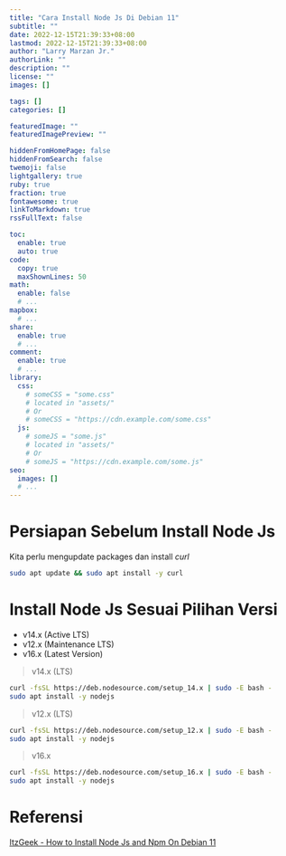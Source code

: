```yaml
---
title: "Cara Install Node Js Di Debian 11"
subtitle: ""
date: 2022-12-15T21:39:33+08:00
lastmod: 2022-12-15T21:39:33+08:00
author: "Larry Marzan Jr."
authorLink: ""
description: ""
license: ""
images: []

tags: []
categories: []

featuredImage: ""
featuredImagePreview: ""

hiddenFromHomePage: false
hiddenFromSearch: false
twemoji: false
lightgallery: true
ruby: true
fraction: true
fontawesome: true
linkToMarkdown: true
rssFullText: false

toc:
  enable: true
  auto: true
code:
  copy: true
  maxShownLines: 50
math:
  enable: false
  # ...
mapbox:
  # ...
share:
  enable: true
  # ...
comment:
  enable: true
  # ...
library:
  css:
    # someCSS = "some.css"
    # located in "assets/"
    # Or
    # someCSS = "https://cdn.example.com/some.css"
  js:
    # someJS = "some.js"
    # located in "assets/"
    # Or
    # someJS = "https://cdn.example.com/some.js"
seo:
  images: []
  # ...
---
```


# Persiapan Sebelum Install Node Js
Kita perlu mengupdate packages dan install _curl_
```bash
sudo apt update && sudo apt install -y curl
```

# Install Node Js Sesuai Pilihan Versi

- v14.x (Active LTS)
- v12.x (Maintenance LTS)
- v16.x (Latest Version)

> v14.x (LTS)
```bash
curl -fsSL https://deb.nodesource.com/setup_14.x | sudo -E bash -
sudo apt install -y nodejs
```

> v12.x (LTS)
```bash
curl -fsSL https://deb.nodesource.com/setup_12.x | sudo -E bash -
sudo apt install -y nodejs
```

> v16.x
```bash
curl -fsSL https://deb.nodesource.com/setup_16.x | sudo -E bash -
sudo apt install -y nodejs
```

# Referensi
[ItzGeek - How to Install Node Js and Npm On Debian 11](https://www.itzgeek.com/how-tos/linux/debian/how-to-install-node-js-and-npm-on-debian-11.html)
